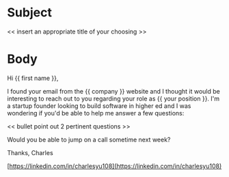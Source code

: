 # Subject

<< insert an appropriate title of your choosing >>

# Body

Hi {{ first name }},

I found your email from the {{ company }} website and I thought it would be interesting to reach out to you regarding your role as {{ your position }}. I'm a startup founder looking to build software in higher ed and I was wondering if you'd be able to help me answer a few questions:

<< bullet point out 2 pertinent questions >>

Would you be able to jump on a call sometime next week?

Thanks,
Charles

[https://linkedin.com/in/charlesyu108](https://linkedin.com/in/charlesyu108)
